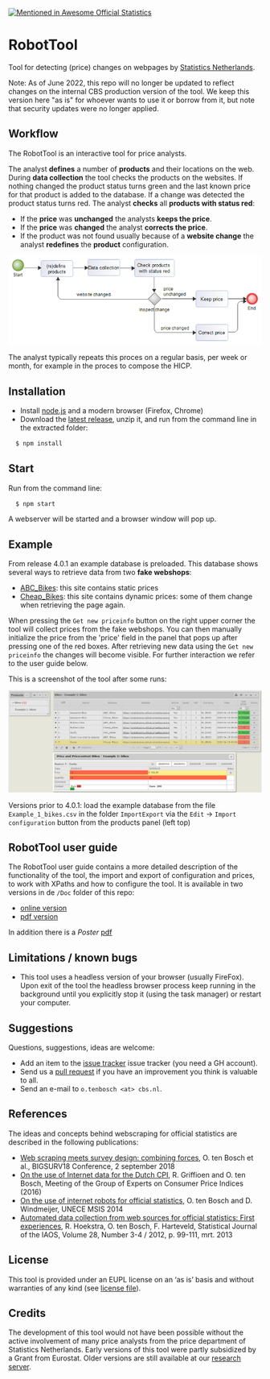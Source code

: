 [![Mentioned in Awesome Official Statistics ](https://awesome.re/mentioned-badge.svg)](http://www.awesomeofficialstatistics.org)

# RobotTool
Tool for detecting (price) changes on webpages by [Statistics Netherlands](https://www.cbs.nl/en-gb).

Note: As of June 2022, this repo will no longer be updated to reflect changes on the internal CBS production version of the tool. We keep this version here "as is" for whoever wants to use it or borrow from it, but note that security updates were no longer applied.

## Workflow
The RobotTool is an interactive tool for price analysts.

The analyst **defines** a number of **products** and their locations on the web.
During **data collection** the tool checks the products on the websites.
If nothing changed the product status turns green and the last known price for that product is added to the database.
If a change was detected the product status turns red.
The analyst **checks** all **products with status red**:
- If the **price** was **unchanged** the analysts **keeps the price**.
- If the **price** was **changed** the analyst **corrects the price**.
- If the product was not found usually because of a **website change** the analyst **redefines** the **product** configuration.

![Workflow](workflow.png)

The analyst typically repeats this proces on a regular basis, per week or month, for example in the proces to compose the HICP.

## Installation
- Install [node.js](https://nodejs.org/en/) and a modern browser (Firefox, Chrome)
- Download the [latest release](https://github.com/SNStatComp/RobotTool/releases/latest), unzip it, and  run from the command line in the extracted folder:
```bash
  $ npm install
```
## Start
Run from the command line: 
```bash
  $ npm start
```
A webserver will be started and a browser window will pop up.

## Example
From release 4.0.1 an example database is preloaded. This database shows several ways to retrieve data from two **fake webshops**:
- [ABC_Bikes](https://snstatcomp.github.io/webscrapingtests/RobotTool/ABC_Bikes): this site contains static prices
- [Cheap_Bikes](https://snstatcomp.github.io/webscrapingtests/RobotTool/Cheap_Bikes): this site contains dynamic prices: some of them change when retrieving the page again. 

When pressing the `Get new priceinfo` button on the right upper corner the tool will collect prices from the fake webshops.
You can then manually initialize the price from the 'price' field in the panel that pops up after pressing one of the red boxes.
After retrieving new data using the `Get new priceinfo` the changes will become visible. For further interaction we refer to the user guide below.

This is a screenshot of the tool after some runs:

![screenshot](example1.png)

Versions prior to 4.0.1: load the example database from the file `Example_1_bikes.csv` in the folder `ImportExport` via the `Edit` -> `Import configuration` button from the products panel (left top)

## RobotTool user guide
The RobotTool user guide contains a more detailed description of the functionality of the tool, the import and export of configuration and prices, to work with XPaths and how to configure the tool.
It is available in two versions in de `/Doc` folder of this repo:
- [online version](Doc/user_guide.md)
- [pdf version](Doc/user_guide.pdf)
  
In addition there is a *Poster* [pdf](Doc/20200407_RobotTool_Poster.pdf)

## Limitations / known bugs
- This tool uses a headless version of your browser (usually FireFox). Upon exit of the tool the headless browser process keep running in the background until you explicitly stop it (using the task manager) or restart your computer.

## Suggestions
Questions, suggestions, ideas are welcome: 
- Add an item to the [issue tracker](https://github.com/SNStatComp/RobotTool/issues) issue tracker (you need a GH account).
- Send us a [pull request](https://help.github.com/articles/creating-a-pull-request/) if you have an improvement you think is valuable to all.
- Send an e-mail to `o.tenbosch <at> cbs.nl`.

## References
The ideas and concepts behind webscraping for official statistics are described in the following publications:
-  [Web scraping meets survey design: combining forces](https://www.bigsurv18.org/conf18/uploads/73/61/20180820_BigSurv_WebscrapingMeetsSurveyDesign.pdf), O. ten Bosch et al., BIGSURV18 Conference, 2 september 2018
-  [On the use of Internet data for the Dutch CPI](http://www.unece.org/fileadmin/DAM/stats/documents/ece/ces/ge.22/2016/Session_2_Netherlands_on_the_use_of_internet_data_for_the_Dutch_CPI.pdf), R. Griffioen and O. ten Bosch, Meeting of the Group of Experts on Consumer Price Indices (2016)
-  [On the use of internet robots for official statistics](http://www.unece.org/fileadmin/DAM/stats/documents/ece/ces/ge.50/2014/Topic_3_NL.pdf), O. ten Bosch and D. Windmeijer, UNECE MSIS 2014
-  [Automated data collection from web sources for official statistics: First experiences](https://www.iospress.nl/journal/statistical-journal-of-the-iaos/), R. Hoekstra, O. ten Bosch, F. Harteveld, Statistical Journal of the IAOS, Volume 28, Number 3-4 / 2012, p. 99-111, mrt. 2013


## License
This tool is provided under an EUPL license on an ‘as is’ basis and without warranties of any kind (see [license file](./LICENSE)).

## Credits
The development of this tool would not have been possible without the active involvement of many price analysts from the price department of Statistics Netherlands.
Early versions of this tool were partly subsidized by a Grant from Eurostat. Older versions are still available at our [research server](http://research.cbs.nl/Projects/RobotTool).
